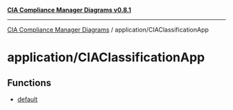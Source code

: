 [**CIA Compliance Manager Diagrams v0.8.1**](../../README.md)

***

[CIA Compliance Manager Diagrams](../../modules.md) / application/CIAClassificationApp

# application/CIAClassificationApp

## Functions

- [default](functions/default.md)
